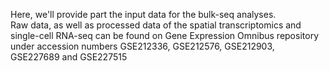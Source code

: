 Here, we'll provide part the input data for the bulk-seq analyses.  
Raw data, as well as processed data of the spatial transcriptomics and single-cell RNA-seq can be found on Gene Expression Omnibus repository under accession numbers GSE212336, GSE212576, GSE212903, GSE227689 and GSE227515
